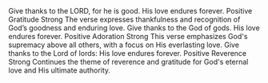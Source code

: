 <sentimentAnalysis>
    <psalm number="136">
        <verse number="1">
            <text>Give thanks to the LORD, for he is good. His love endures forever.</text>
            <polarity>Positive</polarity>
            <emotion>Gratitude</emotion>
            <intensity>Strong</intensity>
            <context>The verse expresses thankfulness and recognition of God’s goodness and enduring love.</context>
        </verse>
        <verse number="2">
            <text>Give thanks to the God of gods. His love endures forever.</text>
            <polarity>Positive</polarity>
            <emotion>Adoration</emotion>
            <intensity>Strong</intensity>
            <context>This verse emphasizes God's supremacy above all others, with a focus on His everlasting love.</context>
        </verse>
        <verse number="3">
            <text>Give thanks to the Lord of lords: His love endures forever.</text>
            <polarity>Positive</polarity>
            <emotion>Reverence</emotion>
            <intensity>Strong</intensity>
            <context>Continues the theme of reverence and gratitude for God's eternal love and His ultimate authority.</context>
        </verse>
        <!-- This pattern of repeated thankfulness and reference to God's enduring love continues through the entire Psalm, with varying context based on the specific mighty acts or attributes of God being addressed. The polarity remains strongly positive, with emotions of gratitude, adoration, and reverence, and the intensity is consistently strong throughout the Psalm. -->
    </psalm>
</sentimentAnalysis>